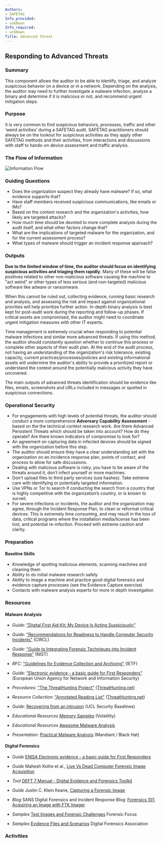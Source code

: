```yaml
---
Authors:
- SAFETAG
Info_provided:
- unkNown
Info_required:
- unkNown
Title: Advanced threat
---
```


## Responding to Advanced Threats

### Summary
This component allows the auditor to be able to identify, triage, and analyze suspicious behavior on a device or in a network. Depending on the analysis, the auditor may need to further investigate a malware infection, analyze a binary and determine if it is malicious or not, and recommend urgent mitigation steps.

### Purpose
It is very common to find suspicious behaviors, processes, traffic and other ‘weird activities’ during a SAFETAG audit. SAFETAG practitioners should always be on the lookout for suspicious activities as they apply other SAFETAG methods and their activities, from interactions and discussions with staff to hands-on device assessment and traffic analysis.

### The Flow of Information
![ Information Flow](images/info_flows/advanced_threat.svg)

### Guiding Questions

* Does the organization suspect they already have malware? If so, what evidence supports that?
* Have staff members received suspicious communications, like emails or IMs?
* Based on the context research and the organization's activities, how likely are targeted attacks?
* How much time should be devoted to more complete analysis during the audit itself, and what other factors change that?
* What are the implications of targeted malware for the organization, and for the current assessment process?
* What types of malware should trigger an incident response approach?





### Outputs

**Due to the limited window of time, the auditor should focus on identifying suspicious activities and triaging them rapidly**. Many of these will be false positives related to other non-malicious software causing the machine to "act weird" or other types of less serious (and non-targeted) malicious software like adware or ransomware.

When this cannot be ruled out, collecting evidence, running basic research and analysis, and assessing the risk and impact against organizational priorities will help prioritize further action. In-depth binary analysis is best kept for post-audit work during the reporting and follow-up phases. If critical assets are compromised, the auditor might need to coordinate urgent mitigation measures with other IT experts.

Time management is extremely crucial when responding to potential malware infections and similar more advanced threats. If using this method, the auditor should constantly question whether to continue this process or complete other aspects of their audit plan. At the end of the audit process, not having an understanding of the organization's risk tolerance, existing capacity, current practices/processes/policies and existing informational assets will undermine the auditor's ability to provide a prioritized report or understand the context around the potentially malicious activity they have uncovered.

The main outputs of advanced threats identification should be evidence like files, emails, screenshots and URLs included in messages or spotted in suspicious connections.

### Operational Security

* For engagements with high levels of potential threats, the auditor should conduct a more comprehensive **Adversary Capability Assessment** - based on the the technical context research work. Are there Advanced Persistent Threats which should be taken into account? How do they operate? Are there known indicators of compromise to look for?
* An agreement on capturing data in infected devices should be signed with the organization before this step.
* The auditor should ensure they have a clear understanding set with the organization on an incidence response plan, points of contact, and process to allow for safe discussions.
* Dealing with malicious software is risky, you have to be aware of the threats around it, don’t infect yourself or more machines.
* Don't upload files to third party services (use hashes). Take extreme care with identifying or potentially targeted information.
* Use VPNs or Tor to search if conducting the search from a country that is highly competitive with the organization’s country, or is known to surveil.
* For severe infections or incidents, the auditor and the organization may agree, through the Incident Response Plan, to clean or reformat critical devices. This is extremely time consuming, and may result in the loss of data, critical programs where the installation media/license has been lost, and potential re-infection. Proceed with extreme caution and clarity.

### Preparation

#### Baseline Skills

* Knowledge of spotting malicious elements, scanning machines and cleaning them
* Ability to do initial malware research safely
* Ability to image a machine and practice good digital forensics and evidence capture processes (see the Evidence Capture exercise)
* Contacts with malware analysis experts for more in depth investigation

### Resources

<div class="greybox">

#### Malware Analysis

* *Guide:* ["Digital First Aid Kit: My Device Is Acting Suspiciously"](https://digitalfirstaid.org/en/topics/device-acting-suspiciously/)

* *Guide:* ["Recommendations for Readiness to Handle Computer Security Incidents"](https://www.circl.lu/pub/tr-22/#memory-acquisition) (CIRCL)

* *Guide:* ["Guide to Integrating Forensic Techniques into Incident Response"](http://nvlpubs.nist.gov/nistpubs/Legacy/SP/nistspecialpublication800-86.pdf) (NIST)

* *RFC:* ["Guidelines for Evidence Collection and Archiving"](https://tools.ietf.org/html/rfc3227) (IETF)

* *Guide:* ["Electronic evidence - a basic guide for First Responders"](https://www.enisa.europa.eu/publications/electronic-evidence-a-basic-guide-for-first-responders) (European Union Agency for Network and Information Security)

* *Procedures:* ["The ThreatHunting Project"](https://github.com/ThreatHuntingProject/ThreatHunting) ([ThreatHunting.net](http://www.threathunting.net/))

* *Resource Collection:* ["Annotated Reading List"](http://www.threathunting.net/reading-list) ([ThreatHunting.net](http://www.threathunting.net/))

* *Guide:* [Recovering from an intrusion](https://www.ucl.ac.uk/informationsecurity/itsecurity/knowledgebase/securitybaselines/recovering) (UCL Security Baselines)

* *Educational Resources* [Memory Samples](https://github.com/volatilityfoundation/volatility/wiki/Memory-Samples) (Volatility)

* *Educational Resources* [Awesome Malware Analysis](https://github.com/rshipp/awesome-malware-analysis)

* *Presentation:* [Practical Malware Analysis](https://www.blackhat.com/presentations/bh-dc-07/Kendall_McMillan/Presentation/bh-dc-07-Kendall_McMillan.pdf) (Mandiant / Black Hat)

#### Digital Forensics

* *Guide* [ENISA Electronic evidence - a basic guide for First Responders](https://www.enisa.europa.eu/publications/electronic-evidence-a-basic-guide-for-first-responders)

* *Guide* Mahesh Kolhe et al., [Live Vs Dead Computer Forensic Image Acquisition](http://ijcsit.com/docs/Volume%208/vol8issue3/ijcsit2017080331.pdf)

* *Tool* [DEFT 7 Manual - Digital Evidence and Forensics Toolkit](http://www.deftlinux.net/doc/EN-deft7.pdf)

* *Guide* Justin C. Klein Keane, [Capturing a Forensic Image](http://sites.sas.upenn.edu/sites/default/files/kleinkeane/files/forensic-capture.pdf)

* *Blog* SANS Digital Forensics and Incident Response Blog: [Forensics 101: Acquiring an Image with FTK Imager](https://digital-forensics.sans.org/blog/2009/06/18/forensics-101-acquiring-an-image-with-ftk-imager/)

* *Samples* [Test Images and Forensic Challenges](https://www.forensicfocus.com/images-and-challenges) Forensic Focus

* *Samples* [Evidence Files and Scenarios](http://www.digitalforensicsassociation.org/evidence-files/) Digital Forensics Association
</div>

### Activities